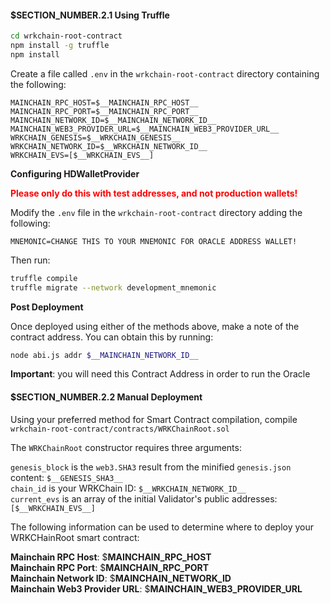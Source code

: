 
#### $__SECTION_NUMBER__.2.1 Using Truffle

```bash
cd wrkchain-root-contract
npm install -g truffle
npm install
```

Create a file called `.env` in the `wrkchain-root-contract` directory
containing the following:

```text
MAINCHAIN_RPC_HOST=$__MAINCHAIN_RPC_HOST__
MAINCHAIN_RPC_PORT=$__MAINCHAIN_RPC_PORT__
MAINCHAIN_NETWORK_ID=$__MAINCHAIN_NETWORK_ID__
MAINCHAIN_WEB3_PROVIDER_URL=$__MAINCHAIN_WEB3_PROVIDER_URL__
WRKCHAIN_GENESIS=$__WRKCHAIN_GENESIS__
WRKCHAIN_NETWORK_ID=$__WRKCHAIN_NETWORK_ID__
WRKCHAIN_EVS=[$__WRKCHAIN_EVS__]
```

**Configuring HDWalletProvider**

<span style="color:red">**Please only do this with test addresses, and not production wallets!**</span>

Modify the `.env` file in the `wrkchain-root-contract` directory
adding the following:

```text
MNEMONIC=CHANGE THIS TO YOUR MNEMONIC FOR ORACLE ADDRESS WALLET!
```

Then run:

```bash
truffle compile
truffle migrate --network development_mnemonic
```

**Post Deployment**

Once deployed using either of the methods above, make a note of the contract
address. You can obtain this by running:

```bash
node abi.js addr $__MAINCHAIN_NETWORK_ID__
```

**Important**: you will need this Contract Address in order to run the Oracle

#### $__SECTION_NUMBER__.2.2 Manual Deployment

Using your preferred method for Smart Contract compilation, compile
`wrkchain-root-contract/contracts/WRKChainRoot.sol`

The `WRKChainRoot` constructor requires three arguments:

`genesis_block` is the `web3.SHA3` result from the minified `genesis.json` content: `$__GENESIS_SHA3__`  
`chain_id` is your WRKChain ID: `$__WRKCHAIN_NETWORK_ID__`  
`current_evs` is an array of the initial Validator's public addresses: `[$__WRKCHAIN_EVS__]`

The following information can be used to determine where to deploy your 
WRKCHainRoot smart contract:  

**Mainchain RPC Host**: $__MAINCHAIN_RPC_HOST__  
**Mainchain RPC Port**: $__MAINCHAIN_RPC_PORT__  
**Mainchain Network ID**: $__MAINCHAIN_NETWORK_ID__  
**Mainchain Web3 Provider URL**: $__MAINCHAIN_WEB3_PROVIDER_URL__  
